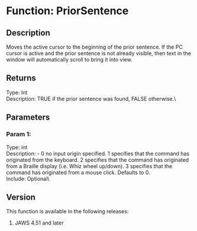 # Function: PriorSentence

## Description

Moves the active cursor to the beginning of the prior sentence. If the
PC cursor is active and the prior sentence is not already visible, then
text in the window will automatically scroll to bring it into view.

## Returns

Type: Int\
Description: TRUE if the prior sentence was found, FALSE otherwise.\

## Parameters

### Param 1:

Type: int\
Description: - 0 no input origin specified. 1 specifies that the command
has originated from the keyboard. 2 specifies that the command has
originated from a Braille display (i.e. Whiz wheel up/down). 3 specifies
that the command has originated from a mouse click. Defaults to 0.\
Include: Optional\

## Version

This function is available in the following releases:

1.  JAWS 4.51 and later
